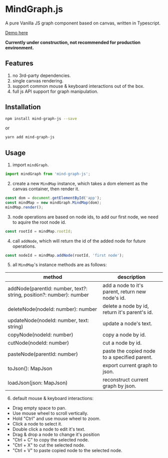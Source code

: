 # MindGraph.js

A pure Vanilla JS graph component based on canvas, written in Typescript.

[Demo here](https://southpawgoblin.github.io/MindGraph.js/)

**Currently under construction, not recommended for production environment.**

## Features

1. no 3rd-party dependencies.
2. single canvas rendering.
3. support common mouse & keyboard interactions out of the box.
4. full js API support for graph manipulation.

## Installation

``` bash
npm install mind-graph-js --save
```

or 

```bash
yarn add mind-graph-js
```

## Usage

1. import `mindGraph`.
```js
import mindGraph from 'mind-graph-js';
```
2. create a new `MindMap` instance, which takes a dom element as the canvas container, then render it.
```js
const dom = document.getElementById('app');
const mindMap = new mindGraph.MindMap(dom);
mindMap.render();
```
3. node operations are based on node ids, to add our first node, we need to aquire the root node id.
```js
const rootId = mindMap.rootId;
```
4. call `addNode`, which will return the id of the added node for future operations.
```js
const nodeId = mindMap.addNode(rootId, 'first node');
```
5. all `MindMap`'s instance methods are as follows:

method | description
------ | -----------
addNode(parentId: number, text?: string, position?: number): number | add a node to it's parent, return new node's id.
deleteNode(nodeId: number): number | delete a node by id, return it's parent's id.
updateNode(nodeId: number, text: string) | update a node's text.
copyNode(nodeId: number) | copy a node by id.
cutNode(nodeId: number) | cut a node by id.
pasteNode(parentId: number) | paste the copied node to a specified parent.
toJson(): MapJson | export current graph to json.
loadJson(json: MapJson) | reconstruct current graph by json.
6. default mouse & keyboard interactions:
- Drag empty space to pan.
- Use mouse wheel to scroll vertically.
- Hold "Ctrl" and use mouse wheel to zoom.
- Click a node to select it.
- Double click a node to edit it's text.
- Drag & drop a node to change it's position
- "Ctrl + C" to copy the selected node.
- "Ctrl + X" to cut the selected node.
- "Ctrl + V" to paste copied node to the selected node. 